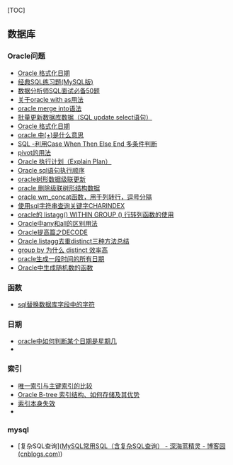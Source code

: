 [TOC]



## 数据库

### Oracle问题

- [Oracle 格式化日期](https://blog.csdn.net/shangboerds/article/details/46502711)
- [经典SQL练习题(MySQL版)](https://yq.aliyun.com/articles/637168)
- [数据分析师SQL面试必备50题](https://segmentfault.com/a/1190000022996618)
- [关于oracle with as用法](https://www.cnblogs.com/linjiqin/p/3152667.html)
- [oracle merge into语法](https://www.cnblogs.com/Springmoon-venn/p/8519557.html)
- [批量更新数据库数据（SQL update select语句）](https://blog.csdn.net/huchen0907/article/details/39891195)
- [Oracle 格式化日期](https://blog.csdn.net/hyunbar/article/details/82855115)
- [oracle 中(+)是什么意思](https://www.cnblogs.com/powerwu/articles/10565727.html)
- [SQL -利用Case When Then Else End 多条件判断](https://www.cnblogs.com/gengyufei/p/12614387.html)
- [pivot的用法](https://blog.csdn.net/qq_34409900/article/details/81907228)
- [Oracle 执行计划（Explain Plan）](https://www.cnblogs.com/xqzt/p/4467867.html)
- [Oracle sql语句执行顺序](https://www.cnblogs.com/leafarmyarmy/p/10185696.html)
- [oracle树形数据级联更新](https://www.cnblogs.com/xtjatswc/p/12865624.html)
- [oracle 删除级联树形结构数据](https://blog.csdn.net/asuyunlong/article/details/78842998)
- [oracle wm_concat函数，用于列转行，逗号分隔](https://www.cnblogs.com/xieon1986/archive/2013/01/16/2863077.html)
- [使用sql字符串查询关键字CHARINDEX](https://www.cnblogs.com/suixufeng/archive/2010/08/09/3336163.html)
- [oracle的 listagg() WITHIN GROUP () 行转列函数的使用](https://blog.csdn.net/sinat_36257389/article/details/81004843)
- [Oracle中any和all的区别用法](https://www.cnblogs.com/shadowduke/p/4915623.html)
- [Oracle提高篇之DECODE](https://blog.csdn.net/sdut406/article/details/82795585)
- [Oracle listagg去重distinct三种方法总结](https://blog.csdn.net/Weixiaohuai/article/details/84998212)
- [group by 为什么 distinct 效率高](https://www.cnblogs.com/yangfeizbj/p/5446516.html)
- [oracle生成一段时间的所有日期](https://blog.csdn.net/weixin_34326179/article/details/91990809)
- [Oracle中生成随机数的函数](https://www.cnblogs.com/lgzslf/archive/2008/11/29/1343685.html)

### 函数

- [sql替换数据库字段中的字符](https://baijiahao.baidu.com/s?id=1552859437310998&wfr=spider&for=pc)

### 日期

- [oracle中如何判断某个日期是星期几](https://www.cnblogs.com/remember-forget/p/7531893.html)
- 

### 索引

- [唯一索引与主键索引的比较](https://blog.csdn.net/huangli1466384630/article/details/87830569)
- [Oracle B-tree 索引结构、如何存储及其优势](https://www.cnblogs.com/liuning8023/archive/2012/11/17/2775472.html)
-  [索引本身失效](https://wenku.baidu.com/view/9716700fba1aa8114431d9c2.html)
- 

### mysql

- [复杂SQL查询]([MySQL常用SQL（含复杂SQL查询） - 深海蓝精灵 - 博客园 (cnblogs.com)](https://www.cnblogs.com/zhangkaimin/p/11386732.html))